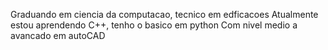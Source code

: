 Graduando em ciencia da computacao, tecnico em edficacoes
Atualmente estou aprendendo C++, tenho o basico em python
Com nivel medio a avancado em autoCAD


<!---
wellington0303/wellington0303 is a ✨ special ✨ repository because its `README.md` (this file) appears on your GitHub profile.
You can click the Preview link to take a look at your changes.
--->
